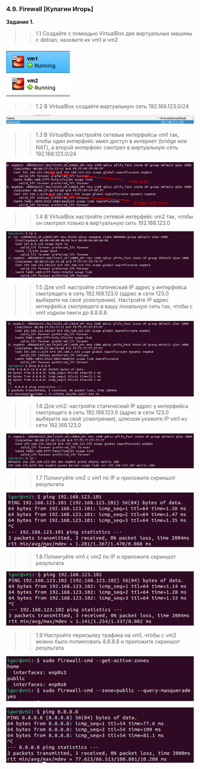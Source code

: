### 4.9. Firewall [Кулагин Игорь]
**Задание 1.**
>>1.1 Создайте с помощью VirtualBox две виртуальных машины с debian, назовите их vm1 и vm2

![4.9. Task #1.1](screenshots/4.9-1.1.png)

>>1.2 В VirtualBox создайте виртуальную сеть 192.168.123.0/24

![4.9. Task #1.2](screenshots/4.9-1.2.png)

>>1.3 В VirtualBox настройте сетевые интерфейсы vm1 так, чтобы один интерфейс имел доступ в интернет (bridge или NAT), а второй интерфейс смотрел в виртуальную сеть 192.168.123.0/24

![4.9. Task #1.3](screenshots/4.9-1.3.png)

>>1.4 В VirtualBox настройте сетевой интерфейс vm2 так, чтобы он смотрел только в виртуальную сеть 192.168.123.0

![4.9. Task #1.4](screenshots/4.9-1.4.png)

>>1.5 Для vm1: настройте статический IP адрес у интерфейса смотрящего в сеть 192.168.123.0 (адрес в сети 123.0 выберите на своё усмотрение). Настройте IP адрес интерфейса смотрящего в вашу локальную сеть так, чтобы c vm1 ходили пинги до 8.8.8.8.

![4.9. Task #1.5](screenshots/4.9-1.5.png)

>>1.6 Для vm2: настройте статический IP адрес у интерфейса смотрящего в сеть 192.168.123.0 (адрес в сети 123.0 выберите на своё усмотрение), шлюзом укажите IP vm1 из сети 192.168.123.0

![4.9. Task #1.6](screenshots/4.9-1.6.png)

>>1.7 Попингуйте vm2 с vm1 по IP и приложите скриншот результата

![4.9. Task #1.7](screenshots/4.9-1.7.png)

>>1.8 Попингуйте vm1 с vm2 по IP и приложите скриншот результата

![4.9. Task #1.8](screenshots/4.9-1.8.png)

>>1.9 Настройте пересылку трафика на vm1, чтобы с vm2 можно было попинговать 8.8.8.8 и приложите скриншот результата

![4.9. Task #1.9.1](screenshots/4.9-1.9.1.png)

![4.9. Task #1.9.2](screenshots/4.9-1.9.2.png)